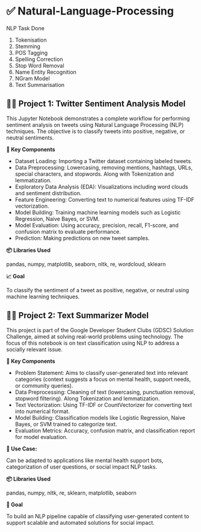 # ✅ Natural-Language-Processing
NLP Task Done
1. Tokenisation
2. Stemming
3. POS Tagging
4. Spelling Correction
5. Stop Word Removal
6. Name Entity Recognition
7. NGram Model
8. Text Summarisation

## 👨‍💻 Project 1: Twitter Sentiment Analysis Model
This Jupyter Notebook demonstrates a complete workflow for performing sentiment analysis on tweets using Natural Language Processing (NLP) techniques. The objective is to classify tweets into positive, negative, or neutral sentiments.

**📌 Key Components**

- Dataset Loading: Importing a Twitter dataset containing labeled tweets.
- Data Preprocessing: Lowercasing, removing mentions, hashtags, URLs, special characters, and stopwords. Along with Tokenization and lemmatization.
- Exploratory Data Analysis (EDA): Visualizations including word clouds and sentiment distribution.
- Feature Engineering: Converting text to numerical features using TF-IDF vectorization.
- Model Building: Training machine learning models such as Logistic Regression, Naive Bayes, or SVM.
- Model Evaluation: Using accuracy, precision, recall, F1-score, and confusion matrix to evaluate performance.
- Prediction: Making predictions on new tweet samples.

**📦 Libraries Used**

pandas, numpy, matplotlib, seaborn, nltk, re, wordcloud, sklearn

**📈 Goal**

To classify the sentiment of a tweet as positive, negative, or neutral using machine learning techniques.

## 👨‍💻 Project 2: Text Summarizer Model

This project is part of the Google Developer Student Clubs (GDSC) Solution Challenge, aimed at solving real-world problems using technology. The focus of this notebook is on text classification using NLP to address a socially relevant issue.

**📌 Key Components**

- Problem Statement: Aims to classify user-generated text into relevant categories (context suggests a focus on mental health, support needs, or community queries).
- Data Preprocessing: Cleaning of text (lowercasing, punctuation removal, stopword filtering). Along Tokenization and lemmatization.
- Text Vectorization: Using TF-IDF or CountVectorizer for converting text into numerical format.
- Model Building: Classification models like Logistic Regression, Naive Bayes, or SVM trained to categorize text.
- Evaluation Metrics: Accuracy, confusion matrix, and classification report for model evaluation.

**👤 Use Case:**

Can be adapted to applications like mental health support bots, categorization of user questions, or social impact NLP tasks.

**📦 Libraries Used**

pandas, numpy, nltk, re, sklearn, matplotlib, seaborn

**🎯 Goal**

To build an NLP pipeline capable of classifying user-generated content to support scalable and automated solutions for social impact.
